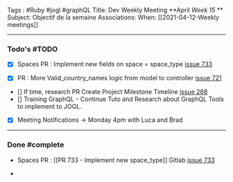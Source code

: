 Tags : #Ruby #jogl #graphQL
Title: Dev Weekly Meeting **April *Week 15* **
Subject: Objectif de la semaine
Associations: 
When: [[2021-04-12-Weekly meetings]]

---
### Todo's #TODO 
- [X] Spaces PR : Implement new fields on space = space\_type [issue 733](https://gitlab.com/JOGL/JOGL/-/issues/733)

- [X] PR : More Valid\_country\_names logic from model to controller [issue 721](https://gitlab.com/JOGL/JOGL/-/issues/721)
- [] If time, research PR Create Project Milestone Timeline [issue 268](https://gitlab.com/JOGL/JOGL/-/issues/268)
- [] Training GraphQL - Continue Tuto and Research about GraphQL Tools to implement to JOGL. 
-  [X] Meeting Notifications -> Monday 4pm with Luca and Brad
----

### Done #complete 
-   Spaces PR : [[PR 733 - Implement new space_type]]
   Gitlab [issue 733](https://gitlab.com/JOGL/JOGL/-/issues/733)
    
-   
